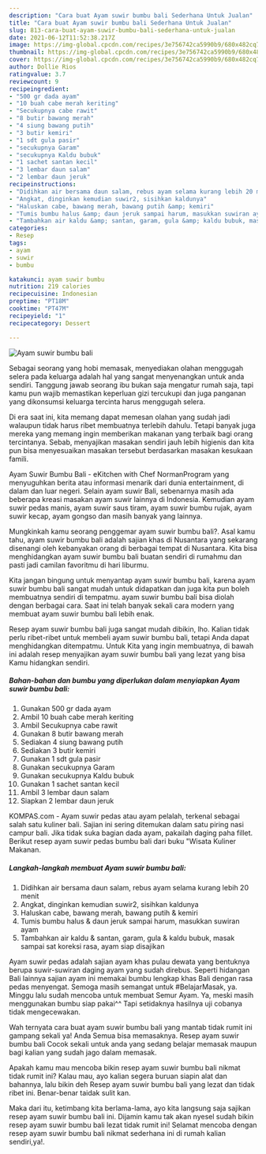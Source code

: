 ```yaml
---
description: "Cara buat Ayam suwir bumbu bali Sederhana Untuk Jualan"
title: "Cara buat Ayam suwir bumbu bali Sederhana Untuk Jualan"
slug: 813-cara-buat-ayam-suwir-bumbu-bali-sederhana-untuk-jualan
date: 2021-06-12T11:52:38.217Z
image: https://img-global.cpcdn.com/recipes/3e756742ca5990b9/680x482cq70/ayam-suwir-bumbu-bali-foto-resep-utama.jpg
thumbnail: https://img-global.cpcdn.com/recipes/3e756742ca5990b9/680x482cq70/ayam-suwir-bumbu-bali-foto-resep-utama.jpg
cover: https://img-global.cpcdn.com/recipes/3e756742ca5990b9/680x482cq70/ayam-suwir-bumbu-bali-foto-resep-utama.jpg
author: Dollie Rios
ratingvalue: 3.7
reviewcount: 9
recipeingredient:
- "500 gr dada ayam"
- "10 buah cabe merah keriting"
- "Secukupnya cabe rawit"
- "8 butir bawang merah"
- "4 siung bawang putih"
- "3 butir kemiri"
- "1 sdt gula pasir"
- "secukupnya Garam"
- "secukupnya Kaldu bubuk"
- "1 sachet santan kecil"
- "3 lembar daun salam"
- "2 lembar daun jeruk"
recipeinstructions:
- "Didihkan air bersama daun salam, rebus ayam selama kurang lebih 20 menit"
- "Angkat, dinginkan kemudian suwir2, sisihkan kaldunya"
- "Haluskan cabe, bawang merah, bawang putih &amp; kemiri"
- "Tumis bumbu halus &amp; daun jeruk sampai harum, masukkan suwiran ayam"
- "Tambahkan air kaldu &amp; santan, garam, gula &amp; kaldu bubuk, masak sampai sat koreksi rasa, ayam siap disajikan"
categories:
- Resep
tags:
- ayam
- suwir
- bumbu

katakunci: ayam suwir bumbu 
nutrition: 219 calories
recipecuisine: Indonesian
preptime: "PT18M"
cooktime: "PT47M"
recipeyield: "1"
recipecategory: Dessert

---
```



![Ayam suwir bumbu bali](https://img-global.cpcdn.com/recipes/3e756742ca5990b9/680x482cq70/ayam-suwir-bumbu-bali-foto-resep-utama.jpg)

Sebagai seorang yang hobi memasak, menyediakan olahan menggugah selera pada keluarga adalah hal yang sangat menyenangkan untuk anda sendiri. Tanggung jawab seorang ibu bukan saja mengatur rumah saja, tapi kamu pun wajib memastikan keperluan gizi tercukupi dan juga panganan yang dikonsumsi keluarga tercinta harus menggugah selera.

Di era  saat ini, kita memang dapat memesan olahan yang sudah jadi walaupun tidak harus ribet membuatnya terlebih dahulu. Tetapi banyak juga mereka yang memang ingin memberikan makanan yang terbaik bagi orang tercintanya. Sebab, menyajikan masakan sendiri jauh lebih higienis dan kita pun bisa menyesuaikan masakan tersebut berdasarkan masakan kesukaan famili. 

Ayam Suwir Bumbu Bali - eKitchen with Chef NormanProgram yang menyuguhkan berita atau informasi menarik dari dunia entertainment, di dalam dan luar negeri. Selain ayam suwir Bali, sebenarnya masih ada beberapa kreasi masakan ayam suwir lainnya di Indonesia. Kemudian ayam suwir pedas manis, ayam suwir saus tiram, ayam suwir bumbu rujak, ayam suwir kecap, ayam gongso dan masih banyak yang lainnya.

Mungkinkah kamu seorang penggemar ayam suwir bumbu bali?. Asal kamu tahu, ayam suwir bumbu bali adalah sajian khas di Nusantara yang sekarang disenangi oleh kebanyakan orang di berbagai tempat di Nusantara. Kita bisa menghidangkan ayam suwir bumbu bali buatan sendiri di rumahmu dan pasti jadi camilan favoritmu di hari liburmu.

Kita jangan bingung untuk menyantap ayam suwir bumbu bali, karena ayam suwir bumbu bali sangat mudah untuk didapatkan dan juga kita pun boleh membuatnya sendiri di tempatmu. ayam suwir bumbu bali bisa diolah dengan berbagai cara. Saat ini telah banyak sekali cara modern yang membuat ayam suwir bumbu bali lebih enak.

Resep ayam suwir bumbu bali juga sangat mudah dibikin, lho. Kalian tidak perlu ribet-ribet untuk membeli ayam suwir bumbu bali, tetapi Anda dapat menghidangkan ditempatmu. Untuk Kita yang ingin membuatnya, di bawah ini adalah resep menyajikan ayam suwir bumbu bali yang lezat yang bisa Kamu hidangkan sendiri.

<!--inarticleads1-->

##### Bahan-bahan dan bumbu yang diperlukan dalam menyiapkan Ayam suwir bumbu bali:

1. Gunakan 500 gr dada ayam
1. Ambil 10 buah cabe merah keriting
1. Ambil Secukupnya cabe rawit
1. Gunakan 8 butir bawang merah
1. Sediakan 4 siung bawang putih
1. Sediakan 3 butir kemiri
1. Gunakan 1 sdt gula pasir
1. Gunakan secukupnya Garam
1. Gunakan secukupnya Kaldu bubuk
1. Gunakan 1 sachet santan kecil
1. Ambil 3 lembar daun salam
1. Siapkan 2 lembar daun jeruk


KOMPAS.com - Ayam suwir pedas atau ayam pelalah, terkenal sebagai salah satu kuliner bali. Sajian ini sering ditemukan dalam satu piring nasi campur bali. Jika tidak suka bagian dada ayam, pakailah daging paha fillet. Berikut resep ayam suwir pedas bumbu bali dari buku &#34;Wisata Kuliner Makanan. 

<!--inarticleads2-->

##### Langkah-langkah membuat Ayam suwir bumbu bali:

1. Didihkan air bersama daun salam, rebus ayam selama kurang lebih 20 menit
1. Angkat, dinginkan kemudian suwir2, sisihkan kaldunya
1. Haluskan cabe, bawang merah, bawang putih &amp; kemiri
1. Tumis bumbu halus &amp; daun jeruk sampai harum, masukkan suwiran ayam
1. Tambahkan air kaldu &amp; santan, garam, gula &amp; kaldu bubuk, masak sampai sat koreksi rasa, ayam siap disajikan


Ayam suwir pedas adalah sajian ayam khas pulau dewata yang bentuknya berupa suwir-suwiran daging ayam yang sudah direbus. Seperti hidangan Bali lainnya sajian ayam ini memakai bumbu lengkap khas Bali dengan rasa pedas menyengat. Semoga masih semangat untuk #BelajarMasak, ya. Minggu lalu sudah mencoba untuk membuat Semur Ayam. Ya, meski masih menggunakan bumbu siap pakai^^ Tapi setidaknya hasilnya uji cobanya tidak mengecewakan. 

Wah ternyata cara buat ayam suwir bumbu bali yang mantab tidak rumit ini gampang sekali ya! Anda Semua bisa memasaknya. Resep ayam suwir bumbu bali Cocok sekali untuk anda yang sedang belajar memasak maupun bagi kalian yang sudah jago dalam memasak.

Apakah kamu mau mencoba bikin resep ayam suwir bumbu bali nikmat tidak rumit ini? Kalau mau, ayo kalian segera buruan siapin alat dan bahannya, lalu bikin deh Resep ayam suwir bumbu bali yang lezat dan tidak ribet ini. Benar-benar taidak sulit kan. 

Maka dari itu, ketimbang kita berlama-lama, ayo kita langsung saja sajikan resep ayam suwir bumbu bali ini. Dijamin kamu tak akan nyesel sudah bikin resep ayam suwir bumbu bali lezat tidak rumit ini! Selamat mencoba dengan resep ayam suwir bumbu bali nikmat sederhana ini di rumah kalian sendiri,ya!.

